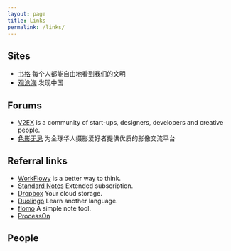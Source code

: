 ```yaml
---
layout: page
title: Links
permalink: /links/
---
```


## Sites
* [书格](https://www.shuge.org/ "书格致力于开放式分享、介绍公共版权领域的古籍善本数字资源") 每个人都能自由地看到我们的文明
* [观沧海](https://www.ageeye.cn/ "致力于提供和推荐最优质的知识地图，并提供相应的地图制作和分享工具供用户分享他们的创意、知识和生活。") 发现中国

## Forums
* [V2EX](https://www.v2ex.com/) is a community of start-ups, designers, developers and creative people.
* [色影无忌](https://forum.xitek.com/) 为全球华人摄影爱好者提供优质的影像交流平台

## Referral links
* [WorkFlowy](https://workflowy.com/invite/7beee17b.twx) is a better way to think.
* [Standard Notes](https://standardnotes.org/?s=c23il4he) Extended subscription.
* [Dropbox](https://www.dropbox.com/referrals/AACYxZfP-olJ-XnKQDLCrk19afg6OLEu17o?src=global9) Your cloud storage.
* [Duolingo](https://invite.duolingo.com/BDHTZTB5CWWKSLFKC4S2IOEQ2Q) Learn another language.
* [flomo](https://flomoapp.com/register2/?MzU2MQ) A simple note tool.
* [ProcessOn](https://www.processon.com/i/5a371a1fe4b09415c8ad43a8)

## People

